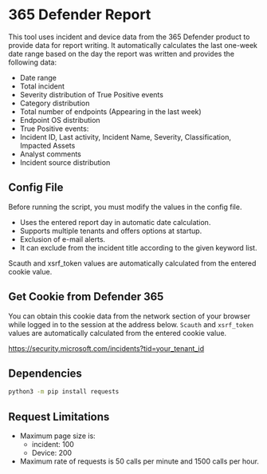# 365 Defender Report

This tool uses incident and device data from the 365 Defender product to provide data for report writing.
It automatically calculates the last one-week date range based on the day the report was written and provides the following data:

- Date range
- Total incident
- Severity distribution of True Positive events
- Category distribution
- Total number of endpoints (Appearing in the last week)
- Endpoint OS distribution
- True Positive events:
 - Incident ID, Last activity, Incident Name, Severity, Classification, Impacted Assets
 - Analyst comments
- Incident source distribution

## Config File

Before running the script, you must modify the values in the config file.

- Uses the entered report day in automatic date calculation.
- Supports multiple tenants and offers options at startup.
- Exclusion of e-mail alerts.
- It can exclude from the incident title according to the given keyword list.

Scauth and xsrf_token values ​​are automatically calculated from the entered cookie value.

## Get Cookie from Defender 365

You can obtain this cookie data from the network section of your browser while logged in to the session at the address below. `Scauth` and `xsrf_token` values ​​are automatically calculated from the entered cookie value.

<https://security.microsoft.com/incidents?tid=your_tenant_id>

## Dependencies

```bash
python3 -m pip install requests
```

## Request Limitations

- Maximum page size is:
  - incident: 100
  - Device: 200
- Maximum rate of requests is 50 calls per minute and 1500 calls per hour.
